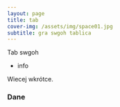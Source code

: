 ```yaml
---
layout: page
title: tab
cover-img: /assets/img/space01.jpg
subtitle: gra swgoh tablica
---
```


Tab swgoh

- info

Wiecej wkrótce.

### Dane
